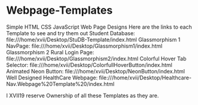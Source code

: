 # Webpage-Templates
Simple HTML CSS JavaScript Web Page Designs
Here are the links to each Template to see and try them out 
Student Database:  file:///home/xvii/Desktop/StuDB-Template/index.html
Glassmorphism 1 NavPage:  file:///home/xvii/Desktop/Glassmorphism1/index.html
Glassmorphism 2 Rural Login Page:  file:///home/xvii/Desktop/Glassmorphism2/index.html
Colorful Hover Tab Selector: file:///home/xvii/Desktop/ColorfullHoverButton/index.html
Animated Neon Button: file:///home/xvii/Desktop/NeonButton/index.html
Well Designed HealthCare Webpage:  file:///home/xvii/Desktop/Healthcare-Nav.Webpage%20Template%20/index.html

 
 I XVII19 reserve Ownership of all these Templates as they are. 
